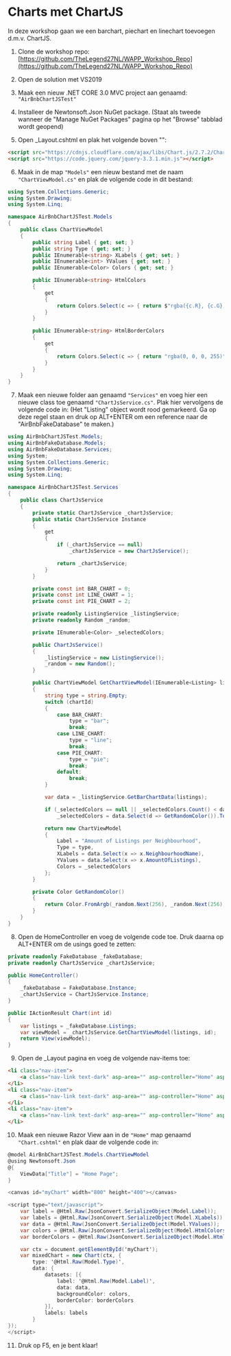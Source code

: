 # Charts met ChartJS
In deze workshop gaan we een barchart, piechart en linechart toevoegen d.m.v. ChartJS.

1. Clone de workshop repo: [https://github.com/TheLegend27NL/WAPP_Workshop_Repo](https://github.com/TheLegend27NL/WAPP_Workshop_Repo)
2. Open de solution met VS2019
3. Maak een nieuw .NET CORE 3.0 MVC project aan genaamd: `"AirBnbChartJSTest"`
4. Installeer de Newtonsoft.Json NuGet package. (Staat als tweede wanneer de "Manage NuGet Packages" pagina op het "Browse" tabblad wordt geopend)

5. Open _Layout.cshtml en plak het volgende boven "</head>":
```html
<script src="https://cdnjs.cloudflare.com/ajax/libs/Chart.js/2.7.2/Chart.bundle.min.js"></script>
<script src="https://code.jquery.com/jquery-3.3.1.min.js"></script>
```

6. Maak in de map `"Models"` een nieuw bestand met de naam `"ChartViewModel.cs"` en plak de volgende code in dit bestand:
```c#
using System.Collections.Generic;
using System.Drawing;
using System.Linq;

namespace AirBnbChartJSTest.Models
{
    public class ChartViewModel
    {
        public string Label { get; set; }
        public string Type { get; set; }
        public IEnumerable<string> XLabels { get; set; }
        public IEnumerable<int> YValues { get; set; }
        public IEnumerable<Color> Colors { get; set; }

        public IEnumerable<string> HtmlColors
        {
            get
            {
                return Colors.Select(c => { return $"rgba({c.R}, {c.G}, {c.B}, {c.A})"; });
            }
        }

        public IEnumerable<string> HtmlBorderColors
        {
            get
            {
                return Colors.Select(c => { return "rgba(0, 0, 0, 255)"; });
            }
        }
    }
}
```
7. Maak een nieuwe folder aan genaamd `"Services"` en voeg hier een nieuwe class toe genaamd `"ChartJsService.cs"`. Plak hier vervolgens de volgende code in: (Het "Listing" object wordt rood gemarkeerd. Ga op deze regel staan en druk op ALT+ENTER om een reference naar de "AirBnbFakeDatabase" te maken.)
```c#
using AirBnbChartJSTest.Models;
using AirBnbFakeDatabase.Models;
using AirBnbFakeDatabase.Services;
using System;
using System.Collections.Generic;
using System.Drawing;
using System.Linq;

namespace AirBnbChartJSTest.Services
{
    public class ChartJsService
    {
        private static ChartJsService _chartJsService;
        public static ChartJsService Instance
        {
            get
            {
                if (_chartJsService == null)
                    _chartJsService = new ChartJsService();

                return _chartJsService;
            }
        }

        private const int BAR_CHART = 0;
        private const int LINE_CHART = 1;
        private const int PIE_CHART = 2;

        private readonly ListingService _listingService;
        private readonly Random _random;

        private IEnumerable<Color> _selectedColors;

        public ChartJsService()
        {
            _listingService = new ListingService();
            _random = new Random();
        }

        public ChartViewModel GetChartViewModel(IEnumerable<Listing> listings, int chartId)
        {
            string type = string.Empty;
            switch (chartId)
            {
                case BAR_CHART:
                    type = "bar";
                    break;
                case LINE_CHART:
                    type = "line";
                    break;
                case PIE_CHART:
                    type = "pie";
                    break;
                default:
                    break;
            }

            var data = _listingService.GetBarChartData(listings);

            if (_selectedColors == null || _selectedColors.Count() < data.Count())
                _selectedColors = data.Select(d => GetRandomColor()).ToList();

            return new ChartViewModel
            {
                Label = "Amount of Listings per Neighbourhood",
                Type = type,
                XLabels = data.Select(x => x.NeighbourhoodName),
                YValues = data.Select(x => x.AmountOfListings),
                Colors = _selectedColors
            };
        }

        private Color GetRandomColor()
        {
            return Color.FromArgb(_random.Next(256), _random.Next(256), _random.Next(256));
        }
    }
}
```

8. Open de HomeController en voeg de volgende code toe. Druk daarna op ALT+ENTER om de usings goed te zetten:
```c#
private readonly FakeDatabase _fakeDatabase;
private readonly ChartJsService _chartJsService;

public HomeController()
{
    _fakeDatabase = FakeDatabase.Instance;
    _chartJsService = ChartJsService.Instance;
}

public IActionResult Chart(int id)
{
    var listings = _fakeDatabase.Listings;
    var viewModel = _chartJsService.GetChartViewModel(listings, id);
    return View(viewModel);
}
```

9. Open de _Layout pagina en voeg de volgende nav-items toe:
```html
<li class="nav-item">
    <a class="nav-link text-dark" asp-area="" asp-controller="Home" asp-action="Chart" asp-route-id="0">Bar Chart</a>
</li>
<li class="nav-item">
    <a class="nav-link text-dark" asp-area="" asp-controller="Home" asp-action="Chart" asp-route-id="1">Line Chart</a>
</li>
<li class="nav-item">
    <a class="nav-link text-dark" asp-area="" asp-controller="Home" asp-action="Chart" asp-route-id="2">Pie Chart</a>
</li>
```

10. Maak een nieuwe Razor View aan in de `"Home"` map genaamd `"Chart.cshtml"` en plak daar de volgende code in:
```c#
@model AirBnbChartJSTest.Models.ChartViewModel
@using Newtonsoft.Json
@{
    ViewData["Title"] = "Home Page";
}

<canvas id="myChart" width="800" height="400"></canvas>

<script type="text/javascript">
    var label = @Html.Raw(JsonConvert.SerializeObject(Model.Label));
    var labels = @Html.Raw(JsonConvert.SerializeObject(Model.XLabels));
    var data = @Html.Raw(JsonConvert.SerializeObject(Model.YValues));
    var colors = @Html.Raw(JsonConvert.SerializeObject(Model.HtmlColors));
    var borderColors = @Html.Raw(JsonConvert.SerializeObject(Model.HtmlBorderColors));

    var ctx = document.getElementById('myChart');
    var mixedChart = new Chart(ctx, {
        type: '@Html.Raw(Model.Type)',
        data: {
            datasets: [{
                label: '@Html.Raw(Model.Label)',
                data: data,
                backgroundColor: colors,
                borderColor: borderColors
            }],
            labels: labels
        }
});
</script>  
```

11. Druk op F5, en je bent klaar!